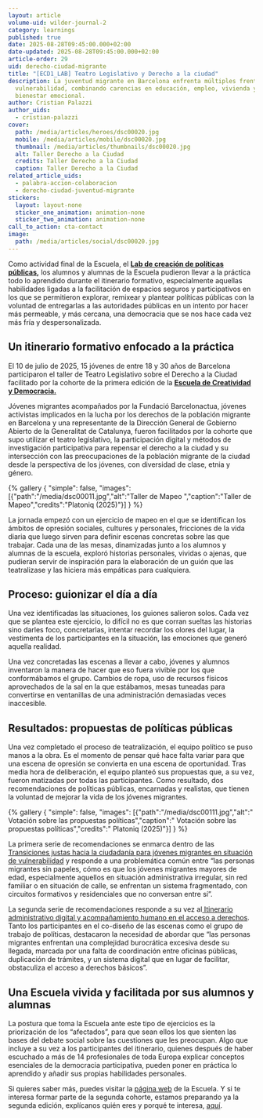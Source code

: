 ```yaml
---
layout: article
volume-uid: wilder-journal-2
category: learnings
published: true
date: 2025-08-28T09:45:00.000+02:00
date-updated: 2025-08-28T09:45:00.000+02:00
article-order: 29
uid: derecho-ciudad-migrante
title: "[ECD1_LAB] Teatro Legislativo y Derecho a la ciudad"
description: La juventud migrante en Barcelona enfrenta múltiples frentes de
  vulnerabilidad, combinando carencias en educación, empleo, vivienda y
  bienestar emocional.
author: Cristian Palazzi
author_uids:
  - cristian-palazzi
cover:
  path: /media/articles/heroes/dsc00020.jpg
  mobile: /media/articles/mobile/dsc00020.jpg
  thumbnail: /media/articles/thumbnails/dsc00020.jpg
  alt: Taller Derecho a la Ciudad
  credits: Taller Derecho a la Ciudad
  caption: Taller Derecho a la Ciudad
related_article_uids:
  - palabra-accion-colaboracion
  - derecho-ciudad-juventud-migrante
stickers:
  layout: layout-none
  sticker_one_animation: animation-none
  sticker_two_animation: animation-none
call_to_action: cta-contact
image:
  path: /media/articles/social/dsc00020.jpg
---
```

Como actividad final de la Escuela, el **[Lab de creación de políticas públicas](https://openspaces.platoniq.net/processes/lab),** los alumnos y alumnas de la Escuela pudieron llevar a la práctica todo lo aprendido durante el itinerario formativo, especialmente aquellas habilidades ligadas a la facilitación de espacios seguros y participativos en los que se permitieron explorar, remixear y plantear políticas públicas con la voluntad de entregarlas a las autoridades públicas en un intento por hacer más permeable, y más cercana, una democracia que se nos hace cada vez más fría y despersonalizada. 

## **Un itinerario formativo enfocado a la práctica**

El 10 de julio de 2025, 15 jóvenes de entre 18 y 30 años de Barcelona participaron [](<>)el taller de Teatro Legislativo sobre el Derecho a la Ciudad facilitado por la cohorte de la primera edición de la **[Escuela de Creatividad y Democracia.](<>)**

Jóvenes migrantes acompañados por la Fundació Barcelonactua, jóvenes activistas implicados en la lucha por los derechos de la población migrante en Barcelona y una representante de la Dirección General de Gobierno Abierto de la Generalitat de Catalunya, fueron facilitados por la cohorte que supo utilizar el teatro legislativo, la participación digital y métodos de investigación participativa para repensar el derecho a la ciudad y su intersección con las preocupaciones de la población migrante de la ciudad desde la perspectiva de los jóvenes, con diversidad de clase, etnia y género.

{% gallery { "simple": false, "images": [{"path":"/media/dsc00011.jpg","alt":"Taller de Mapeo ","caption":"Taller de Mapeo","credits":"Platoniq (2025)"}] } %}

La jornada empezó con un ejercicio de mapeo en el que se identifican los ámbitos de opresión sociales, cultures y personales, fricciones de la vida diaria que luego sirven para definir escenas concretas sobre las que trabajar. Cada una de las mesas, dinamizadas junto a los alumnos y alumnas de la escuela, exploró historias personales, vividas o ajenas, que pudieran servir de inspiración para la elaboración de un guión que las teatralizase y las hiciera más empáticas para cualquiera.

## **Proceso: guionizar el día a día**

Una vez identificadas las situaciones, los guiones salieron solos. Cada vez que se plantea este ejercicio, lo difícil no es que corran sueltas las historias sino darles foco, concretarlas, intentar recordar los olores del lugar, la vestimenta de los participantes en la situación, las emociones que generó aquella realidad.

Una vez concretadas las escenas a llevar a cabo, jóvenes y alumnos inventaron la manera de hacer que eso fuera vivible por los que conformábamos el grupo. Cambios de ropa, uso de recursos físicos aprovechados de la sal en la que estábamos, mesas tuneadas para convertirse en ventanillas de una administración demasiadas veces inaccesible.

## **Resultados:  propuestas de políticas públicas**

Una vez completado el proceso de teatralización, el equipo político se puso manos a la obra. Es el momento de pensar qué hace falta variar para que una escena de opresión se convierta en una escena de oportunidad. Tras media hora de deliberación, el equipo planteó sus propuestas que, a su vez, fueron matizadas por todas las participantes. Como resultado, dos recomendaciones de políticas públicas, encarnadas y realistas, que tienen la voluntad de mejorar la vida de los jóvenes migrantes.

{% gallery { "simple": false, "images": [{"path":"/media/dsc00111.jpg","alt":"  Votación sobre las propuestas políticas","caption":"  Votación sobre las propuestas políticas","credits":"  Platoniq (2025)"}] } %}

La primera serie de recomendaciones se enmarca dentro de las [Transiciones justas hacia la ciudadanía para jóvenes migrantes en situación de vulnerabilidad](https://openspaces.platoniq.net/processes/lab/f/518/proposals/1255?included_in=Z2lkOi8vZGVjaWRpbS1vcGVuaGVyaXRhZ2UvRGVjaWRpbTo6TWVldGluZ3M6Ok1lZXRpbmcvMjky) y responde a una problemática común entre “las personas migrantes sin papeles, cómo es que los jóvenes migrantes mayores de edad, especialmente aquellos en situación administrativa irregular, sin red familiar o en situación de calle, se enfrentan un sistema fragmentado, con circuitos formativos y residenciales que no conversan entre sí”.

La segunda serie de recomendaciones responde a su vez al[ Itinerario administrativo digital y acompañamiento humano en el acceso a derechos](https://openspaces.platoniq.net/processes/lab/f/518/proposals/1254?included_in=Z2lkOi8vZGVjaWRpbS1vcGVuaGVyaXRhZ2UvRGVjaWRpbTo6TWVldGluZ3M6Ok1lZXRpbmcvMjky). Tanto los participantes en el co-diseño de las escenas como el grupo de trabajo de políticas, destacaron la necesidad de abordar que “las personas migrantes enfrentan una complejidad burocrática excesiva desde su llegada, marcada por una falta de coordinación entre oficinas públicas, duplicación de trámites, y un sistema digital que en lugar de facilitar, obstaculiza el acceso a derechos básicos”.

## **Una Escuela vivida y facilitada por sus alumnos y alumnas**

La postura que toma la Escuela ante este tipo de ejercicios es la priorización de los “afectados”, para que sean ellos los que sienten las bases del debate social sobre las cuestiones que les preocupan. Algo que incluye a su vez a los participantes del itinerario, quienes después de haber escuchado a más de 14 profesionales de toda Europa explicar conceptos esenciales de la democracia participativa, pueden poner en práctica lo aprendido y añadir sus propias habilidades personales.

Si quieres saber más, puedes visitar la [página web](https://www.democraciacreativa.org/) de la Escuela. Y si te interesa formar parte de la segunda cohorte, estamos preparando ya la segunda edición, explícanos quién eres y porqué te interesa, [aquí](https://openspaces.platoniq.net/assemblies/alumni/f/525/).

